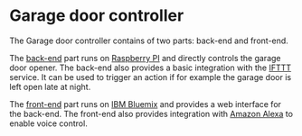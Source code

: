 # Garage door controller

The Garage door controller contains of two parts: back-end and front-end.

The [back-end](./pi/README.md) part runs on [Raspberry PI](https://www.raspberrypi.org/) and directly controls the garage door opener. The back-end also provides a basic integration with the [IFTTT](https://ifttt.com/) service. It can be used to trigger an action if for example the garage door is left open late at night.

The [front-end](./bluemix/README.md) part runs on [IBM Bluemix](https://bluemix.net) and provides a web interface for the back-end. The front-end also provides integration with [Amazon Alexa](https://developer.amazon.com/alexa) to enable voice control.



